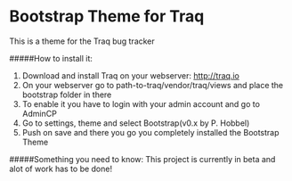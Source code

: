 Bootstrap Theme for Traq
===========
This is a theme for the Traq bug tracker

#####How to install it:
1. Download and install Traq on your webserver: http://traq.io
2. On your webserver go to path-to-traq/vendor/traq/views and place the bootstrap folder in there
3. To enable it you have to login with your admin account and go to AdminCP
4. Go to settings, theme and select Bootstrap(v0.x by P. Hobbel)
5. Push on save and there you go you completely installed the Bootstrap Theme

#####Something you need to know:
This project is currently in beta and alot of work has to be done!
